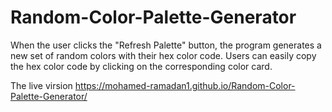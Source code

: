 # Random-Color-Palette-Generator
When the user clicks the "Refresh Palette" button, the program generates a new set of random colors with their hex color code. Users can easily copy the hex color code by clicking on the corresponding color card.
  
  
  The live virsion https://mohamed-ramadan1.github.io/Random-Color-Palette-Generator/
